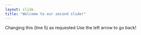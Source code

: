 ```yaml
---
layout: slide
title: "Welcome to our second slide!"
---
```

Changing this (line 5) as requested
Use the left arrow to go back!
